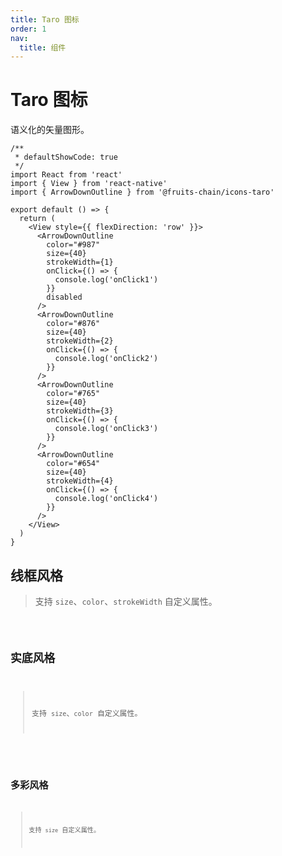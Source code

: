 ```yaml
---
title: Taro 图标
order: 1
nav:
  title: 组件
---
```


# Taro 图标

语义化的矢量图形。

```tsx
/**
 * defaultShowCode: true
 */
import React from 'react'
import { View } from 'react-native'
import { ArrowDownOutline } from '@fruits-chain/icons-taro'

export default () => {
  return (
    <View style={{ flexDirection: 'row' }}>
      <ArrowDownOutline
        color="#987"
        size={40}
        strokeWidth={1}
        onClick={() => {
          console.log('onClick1')
        }}
        disabled
      />
      <ArrowDownOutline
        color="#876"
        size={40}
        strokeWidth={2}
        onClick={() => {
          console.log('onClick2')
        }}
      />
      <ArrowDownOutline
        color="#765"
        size={40}
        strokeWidth={3}
        onClick={() => {
          console.log('onClick3')
        }}
      />
      <ArrowDownOutline
        color="#654"
        size={40}
        strokeWidth={4}
        onClick={() => {
          console.log('onClick4')
        }}
      />
    </View>
  )
}
```

## 线框风格

> 支持 `size`、`color`、`strokeWidth` 自定义属性。

<code compact inline src="./icon-taro/outline.tsx" />

## 实底风格

> 支持 `size`、`color` 自定义属性。

<code compact inline src="./icon-taro/fill.tsx" />

## 多彩风格

> 支持 `size` 自定义属性。

<!-- <code compact inline src="./icon-app/colours.tsx" /> -->
